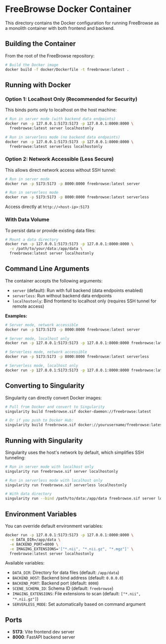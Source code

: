 # FreeBrowse Docker Container

This directory contains the Docker configuration for running FreeBrowse as a monolith container with both frontend and backend.

## Building the Container

From the root of the FreeBrowse repository:

```bash
# Build the Docker image
docker build -f docker/Dockerfile -t freebrowse:latest .
```

## Running with Docker

### Option 1: Localhost Only (Recommended for Security)

This binds ports only to localhost on the host machine:

```bash
# Run in server mode (with backend data endpoints)
docker run -p 127.0.0.1:5173:5173 -p 127.0.0.1:8000:8000 \
  freebrowse:latest server localhostonly

# Run in serverless mode (no backend data endpoints)
docker run -p 127.0.0.1:5173:5173 -p 127.0.0.1:8000:8000 \
  freebrowse:latest serverless localhostonly
```

### Option 2: Network Accessible (Less Secure)

This allows direct network access without SSH tunnel:

```bash
# Run in server mode
docker run -p 5173:5173 -p 8000:8000 freebrowse:latest server

# Run in serverless mode
docker run -p 5173:5173 -p 8000:8000 freebrowse:latest serverless
```

Access directly at `http://<host-ip>:5173`

### With Data Volume

To persist data or provide existing data files:

```bash
# Mount a data directory
docker run -p 127.0.0.1:5173:5173 -p 127.0.0.1:8000:8000 \
  -v /path/to/your/data:/app/data \
  freebrowse:latest server localhostonly
```

## Command Line Arguments

The container accepts the following arguments:

- `server` (default): Run with full backend (data endpoints enabled)
- `serverless`: Run without backend data endpoints
- `localhostonly`: Bind frontend to localhost only (requires SSH tunnel for remote access)

**Examples:**
```bash
# Server mode, network accessible
docker run -p 5173:5173 -p 8000:8000 freebrowse:latest server

# Server mode, localhost only
docker run -p 127.0.0.1:5173:5173 -p 127.0.0.1:8000:8000 freebrowse:latest server localhostonly

# Serverless mode, network accessible
docker run -p 5173:5173 -p 8000:8000 freebrowse:latest serverless

# Serverless mode, localhost only
docker run -p 127.0.0.1:5173:5173 -p 127.0.0.1:8000:8000 freebrowse:latest serverless localhostonly
```

## Converting to Singularity

Singularity can directly convert Docker images:

```bash
# Pull from Docker and convert to Singularity
singularity build freebrowse.sif docker-daemon://freebrowse:latest

# Or if you push to Docker Hub:
singularity build freebrowse.sif docker://yourusername/freebrowse:latest
```

## Running with Singularity

Singularity uses the host's network by default, which simplifies SSH tunneling:

```bash
# Run in server mode with localhost only
singularity run freebrowse.sif server localhostonly

# Run in serverless mode with localhost only
singularity run freebrowse.sif serverless localhostonly

# With data directory
singularity run --bind /path/to/data:/app/data freebrowse.sif server localhostonly
```

## Environment Variables

You can override default environment variables:

```bash
docker run -p 127.0.0.1:5173:5173 -p 127.0.0.1:8000:8000 \
  -e DATA_DIR=/app/data \
  -e BACKEND_PORT=8000 \
  -e IMAGING_EXTENSIONS='["*.nii", "*.nii.gz", "*.mgz"]' \
  freebrowse:latest server localhostonly
```

Available variables:
- `DATA_DIR`: Directory for data files (default: `/app/data`)
- `BACKEND_HOST`: Backend bind address (default: `0.0.0.0`)
- `BACKEND_PORT`: Backend port (default: `8000`)
- `SCENE_SCHEMA_ID`: Schema ID (default: `freebrowse`)
- `IMAGING_EXTENSIONS`: File extensions to scan (default: `["*.nii", "*.nii.gz"]`)
- `SERVERLESS_MODE`: Set automatically based on command argument

## Ports

- **5173**: Vite frontend dev server
- **8000**: FastAPI backend server
